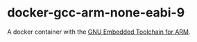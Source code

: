 # docker-gcc-arm-none-eabi-9

A docker container with the [GNU Embedded Toolchain for ARM](https://developer.arm.com/tools-and-software/open-source-software/developer-tools/gnu-toolchain/gnu-rm/downloads).
